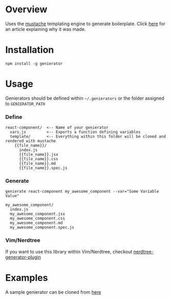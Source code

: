 # Overview

Uses the [mustache](https://mustache.github.io/) templating engine to generate boilerplate. Click [here](http://blog.dideric.is/2017/07/22/Creating-boilerplate-in-vim/) for an article explaining why it was made.

# Installation

`npm install -g genierator`

# Usage

Genierators should be defined within `~/.genierators` or the folder assigned to `GENIERATOR_PATH`

### Define

```
react-component/  <-- Name of your genierator
  vars.js         <-- Exports a function defining variables
  template/       <-- Everything within this folder will be cloned and rendered with mustache
    {{file_name}}/
      index.js
      {{file_name}}.jsx
      {{file_name}}.css
      {{file_name}}.md
      {{file_name}}.spec.js
```

### Generate

`genierate react-component my_awesome_component --var="Some Variable Value"`

```
my_awesome_component/
  index.js
  my_awesome_component.jsx
  my_awesome_component.css
  my_awesome_component.md
  my_awesome_component.spec.js
```

### Vim/Nerdtree

If you want to use this library within Vim/Nerdtree, checkout [nerdtree-generator-plugin](https://github.com/Didericis/nerdtree-genierator-plugin)

# Examples

A sample genierator can be cloned from [here](https://github.com/Didericis/sample-genierators/tree/master)
